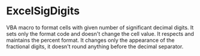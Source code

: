 # ExcelSigDigits
VBA macro to format cells with given number of significant decimal digits.
It sets only the format code and doesn't change the cell value.
It respects and maintains the percent format.
It changes only the appearance of the fractional digits, it doesn't round anything before the decimal separator.
